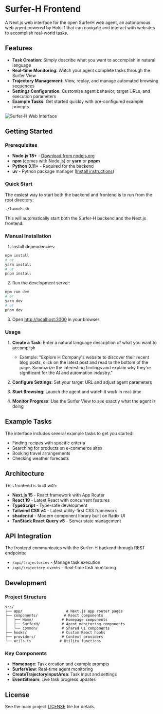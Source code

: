# Surfer-H Frontend

A Next.js web interface for the open SurferH web agent, an autonomous web agent powered by Holo-1 that can navigate and interact with websites to accomplish real-world tasks.

## Features

- **Task Creation**: Simply describe what you want to accomplish in natural language
- **Real-time Monitoring**: Watch your agent complete tasks through the Surfer View
- **Trajectory Management**: View, replay, and manage automated browsing sequences
- **Settings Configuration**: Customize agent behavior, target URLs, and execution parameters
- **Example Tasks**: Get started quickly with pre-configured example prompts

![Surfer-H Web Interface](interface-screenshot.png)


## Getting Started

### Prerequisites

- **Node.js 18+** - [Download from nodejs.org](https://nodejs.org/) 
- **npm** (comes with Node.js) or **yarn** or **pnpm**
- **Python 3.11+** - Required for the backend
- **uv** - Python package manager ([Install instructions](https://docs.astral.sh/uv/getting-started/installation/))


### Quick Start

The easiest way to start both the backend and frontend is to run from the root directory:

```bash
./launch.sh
```

This will automatically start both the Surfer-H backend and the Next.js frontend.

### Manual Installation

1. Install dependencies:
```bash
npm install
# or
yarn install
# or
pnpm install
```

2. Run the development server:
```bash
npm run dev
# or
yarn dev
# or
pnpm dev
```

3. Open [http://localhost:3000](http://localhost:3000) in your browser

### Usage

1. **Create a Task**: Enter a natural language description of what you want to accomplish
   - Example: "Explore H Company's website to discover their recent blog posts, click on the latest post and read to the bottom of the page. Summarize the interesting findings and explain why they're significant for the AI and automation industry."

2. **Configure Settings**: Set your target URL and adjust agent parameters

3. **Start Browsing**: Launch the agent and watch it work in real-time

4. **Monitor Progress**: Use the Surfer View to see exactly what the agent is doing

## Example Tasks

The interface includes several example tasks to get you started:

- Finding recipes with specific criteria
- Searching for products on e-commerce sites
- Booking travel arrangements
- Checking weather forecasts

## Architecture

This frontend is built with:
- **Next.js 15** - React framework with App Router
- **React 19** - Latest React with concurrent features
- **TypeScript** - Type-safe development
- **Tailwind CSS v4** - Latest utility-first CSS framework
- **shadcn/ui** - Modern component library built on Radix UI
- **TanStack React Query v5** - Server state management

## API Integration

The frontend communicates with the Surfer-H backend through REST endpoints:
- `/api/trajectories` - Manage task execution
- `/api/trajectory-events` - Real-time task monitoring

## Development

### Project Structure

```
src/
├── app/                    # Next.js app router pages
├── components/            # React components
│   ├── Home/             # Homepage components
│   ├── SurferH/          # Agent monitoring components
│   └── common/           # Shared UI components
├── hooks/                # Custom React hooks
├── providers/            # Context providers
└── utils.ts             # Utility functions
```

### Key Components

- **Homepage**: Task creation and example prompts
- **SurferView**: Real-time agent monitoring
- **CreateTrajectoryInputArea**: Task input and settings
- **EventStream**: Live task progress updates




## License

See the main project [LICENSE](../LICENSE) file for details.